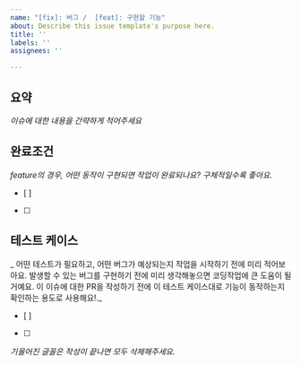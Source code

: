 ```yaml
---
name: "[fix]: 버그 /  [feat]: 구현할 기능"
about: Describe this issue template's purpose here.
title: ''
labels: ''
assignees: ''

---
```


## 요약
_이슈에 대한 내용을 간략하게 적어주세요_

## 완료조건
_feature의 경우, 어떤 동작이 구현되면 작업이 완료되나요? 구체적일수록 좋아요._
- [ ]
- [ ]

## 테스트 케이스
_ 어떤 테스트가 필요하고, 어떤 버그가 예상되는지 작업을 시작하기 전에 미리 적어보아요. 발생할 수 있는 버그를 구현하기 전에 미리 생각해놓으면 코딩작업에 큰 도움이 될 거예요. 이 이슈에 대한 PR을 작성하기 전에 이 테스트 케이스대로 기능이 동작하는지 확인하는 용도로 사용해요!._
- [ ]
- [ ]

_기울어진 글꼴은 작성이 끝나면 모두 삭제해주세요._
